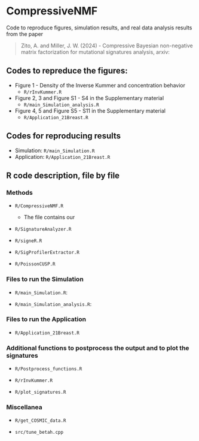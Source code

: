 # CompressiveNMF

Code to reproduce figures, simulation results, and real data analysis results from the paper 

> Zito, A. and Miller, J. W. (2024) - Compressive Bayesian non-negative matrix factorization for
mutational signatures analysis, arxiv:

## Codes to repreduce the figures:

* Figure 1 - Density of the Inverse Kummer and concentration behavior
  - `R/rInvKummer.R`
* Figure 2, 3 and Figure S1 - S4 in the Supplementary material
  - `R/main_Simulation_analysis.R`
* Figure 4, 5 and Figure S5 - S11 in the Supplementary material
  - `R/Application_21Breast.R`

## Codes for reproducing results

* Simulation: `R/main_Simulation.R`
* Application: `R/Application_21Breast.R`


## R code description, file by file

### Methods

- `R/CompressiveNMF.R`
  - The file contains our

- `R/SignatureAnalyzer.R`

- `R/signeR.R`

- `R/SigProfilerExtractor.R`

- `R/PoissonCUSP.R`

### Files to run the Simulation

- `R/main_Simulation.R`:

- `R/main_Simulation_analysis.R`:


### Files to run the Application

- `R/Application_21Breast.R`

### Additional functions to postprocess the output and to plot the signatures

- `R/Postprocess_functions.R`

- `R/rInvKummer.R`

- `R/plot_signatures.R`


### Miscellanea

- `R/get_COSMIC_data.R`

- `src/tune_betah.cpp`



